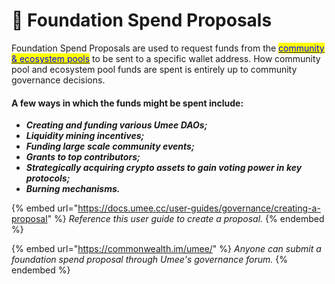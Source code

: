 # 💸 Foundation Spend Proposals

Foundation Spend Proposals are used to request funds from the [<mark style="color:blue;">community & ecosystem pools</mark>](https://docs.umee.cc/umee/umee-overview/the-umee-token#community) to be sent to a specific wallet address. How community pool and ecosystem pool funds are spent is entirely up to community governance decisions.&#x20;

#### A few ways in which the funds might be spent include:

* _**Creating and funding various Umee DAOs;**_&#x20;
* _**Liquidity mining incentives;**_&#x20;
* _**Funding large scale community events;**_&#x20;
* _**Grants to top contributors;**_&#x20;
* _**Strategically acquiring crypto assets to gain voting power in key protocols;**_&#x20;
* _**Burning mechanisms.**_

{% embed url="https://docs.umee.cc/user-guides/governance/creating-a-proposal" %}
_Reference this user guide to create a proposal._
{% endembed %}

{% embed url="https://commonwealth.im/umee/" %}
_Anyone can submit a foundation spend proposal through Umee's governance forum._
{% endembed %}
